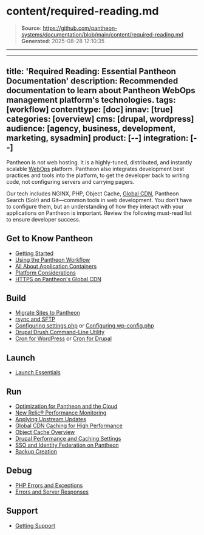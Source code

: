 # content/required-reading.md

> **Source**: https://github.com/pantheon-systems/documentation/blob/main/content/required-reading.md
> **Generated**: 2025-08-28 12:10:35

---

---
title: 'Required Reading: Essential Pantheon Documentation'
description: Recommended documentation to learn about Pantheon WebOps management platform's technologies.
tags: [workflow]
contenttype: [doc]
innav: [true]
categories: [overview]
cms: [drupal, wordpress]
audience: [agency, business, development, marketing, sysadmin]
product: [--]
integration: [--]
---

Pantheon is not web hosting. It is a highly-tuned, distributed, and instantly scalable [WebOps](https://en.wikipedia.org/wiki/Web_operations) platform. Pantheon also integrates development best practices and tools into the platform, to get the developer back to writing code, not configuring servers and carrying pagers.

Our tech includes NGINX, PHP, Object Cache, [Global CDN](/guides/global-cdn/global-cdn-caching), Pantheon Search (Solr) and Git—common tools in web development. You don't have to configure them, but an understanding of how they interact with your applications on Pantheon is important. Review the following must-read list to ensure developer success.

## Get to Know Pantheon

- [Getting Started](/guides/getstarted)
- [Using the Pantheon Workflow](/pantheon-workflow)
- [All About Application Containers](/application-containers)
- [Platform Considerations](/guides/platform-considerations)
- [HTTPS on Pantheon's Global CDN](/guides/global-cdn/https)

## Build
- [Migrate Sites to Pantheon](/guides/guided)
- [rsync and SFTP](/guides/sftp/rsync-and-sftp)
- [Configuring settings.php](/guides/php/settings-php) or [Configuring wp-config.php](/guides/php/wp-config-php)
- [Drupal Drush Command-Line Utility](/guides/drush)
- [Cron for WordPress](/guides/wordpress-developer/wordpress-cron) or [Cron for Drupal](/drupal-cron)

## Launch
- [Launch Essentials](/guides/launch)

## Run
- [Optimization for Pantheon and the Cloud](/cloud-optimization)
- [New Relic&reg; Performance Monitoring](/guides/new-relic)
- [Applying Upstream Updates](/core-updates)
- [Global CDN Caching for High Performance](/guides/global-cdn/global-cdn-caching)
- [Object Cache Overview](/object-cache)
- [Drupal Performance and Caching Settings](/drupal-cache)
- [SSO and Identity Federation on Pantheon](/guides/sso)
- [Backup Creation](/guides/backups)

## Debug
- [PHP Errors and Exceptions](/guides/php/php-errors)
- [Errors and Server Responses](/guides/errors-and-server-responses)

## Support
- [Getting Support](/guides/support)
